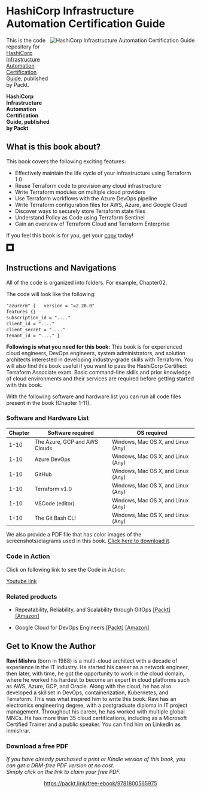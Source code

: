 # HashiCorp Infrastructure Automation Certification Guide

<a href="https://www.packtpub.com/in/cloud-networking/hashicorp-infrastructure-automation-terraform-associate-exam-guide?utm_source=github&utm_medium=repository&utm_campaign=9781786461629"><img src="https://www.packtpub.com/media/catalog/product/cache/4cdce5a811acc0d2926d7f857dceb83b/9/7/9781800565975-original_296.jpeg" alt="HashiCorp Infrastructure Automation Certification Guide" height="256px" align="right"></a>

This is the code repository for [HashiCorp Infrastructure Automation Certification Guide](https://www.packtpub.com/in/cloud-networking/hashicorp-infrastructure-automation-terraform-associate-exam-guide?utm_source=github&utm_medium=repository&utm_campaign=9781786461629), published by Packt.

**HashiCorp Infrastructure Automation Certification Guide, published by Packt**

## What is this book about?

This book covers the following exciting features:

* Effectively maintain the life cycle of your infrastructure using Terraform 1.0
* Reuse Terraform code to provision any cloud infrastructure
* Write Terraform modules on multiple cloud providers
* Use Terraform workflows with the Azure DevOps pipeline
* Write Terraform configuration files for AWS, Azure, and Google Cloud
* Discover ways to securely store Terraform state files
* Understand Policy as Code using Terraform Sentinel
* Gain an overview of Terraform Cloud and Terraform Enterprise

If you feel this book is for you, get your [copy](https://www.amazon.com/dp/1800565976) today!

<a href="https://www.packtpub.com/?utm_source=github&utm_medium=banner&utm_campaign=GitHubBanner"><img src="https://raw.githubusercontent.com/PacktPublishing/GitHub/master/GitHub.png" 
alt="https://www.packtpub.com/" border="5" /></a>

## Instructions and Navigations
All of the code is organized into folders. For example, Chapter02.

The code will look like the following:
```
"azurerm" {   version = "=2.20.0"   
features {}
subscription_id = "...."   
client_id = "...."   
client_secret = "...."   
tenant_id = "...." } 
```

**Following is what you need for this book:**
This book is for experienced cloud engineers, DevOps engineers, system administrators, and solution architects interested in developing industry-grade skills with Terraform. You will also find this book useful if you want to pass the HashiCorp Certified: Terraform Associate exam. Basic command-line skills and prior knowledge of cloud environments and their services are required before getting started with this book.

With the following software and hardware list you can run all code files present in the book (Chapter 1-11).
### Software and Hardware List
| Chapter | Software required | OS required |
| -------- | ------------------------------------ | ----------------------------------- |
| 1-10 | The Azure, GCP and AWS Clouds | Windows, Mac OS X, and Linux (Any) |
| 1-10 | Azure DevOps | Windows, Mac OS X, and Linux (Any) |
| 1-10 | GitHub | Windows, Mac OS X, and Linux (Any) |
| 1-10 | Terraform v1.0 | Windows, Mac OS X, and Linux (Any) |
| 1-10 | VSCode (editor) | Windows, Mac OS X, and Linux (Any) |
| 1-10 | The Git Bash CLI | Windows, Mac OS X, and Linux (Any) |


We also provide a PDF file that has color images of the screenshots/diagrams used in this book. [Click here to download it](https://www.packtpub.com/sites/default/files/downloads/9781800565975_ColorImages.pdf).

### Code in Action
Click on following link to see the Code in Action:

[Youtube link](https://bit.ly/3wrqAoP)


### Related products
* Repeatability, Reliability, and Scalability through GitOps [[Packt]](https://www.packtpub.com/product/repeatability-reliability-and-scalability-through-gitops/9781801077798?utm_source=github&utm_medium=repository&utm_campaign=9781801077798) [[Amazon]](https://www.amazon.com/dp/1801077797)

* Google Cloud for DevOps Engineers [[Packt]](https://www.packtpub.com/product/google-cloud-for-devops-engineers/9781839218019?utm_source=github&utm_medium=repository&utm_campaign=9781839218019) [[Amazon]](https://www.amazon.com/dp/1839218010)

## Get to Know the Author
**Ravi Mishra**
(born in 1988) is a multi-cloud architect with a decade of experience in the IT industry. He started his career as a network engineer, then later, with time, he got the opportunity to work in the cloud domain, where he worked his hardest to become an expert in cloud platforms such as AWS, Azure, GCP, and Oracle. Along with the cloud, he has also developed a skillset in DevOps, containerization, Kubernetes, and Terraform. This was what inspired him to write this book.
Ravi has an electronics engineering degree, with a postgraduate diploma in IT project management.
Throughout his career, he has worked with multiple global MNCs.
He has more than 35 cloud certifications, including as a Microsoft Certified Trainer and a public speaker. You can find him on LinkedIn as inmishrar.



### Download a free PDF

 <i>If you have already purchased a print or Kindle version of this book, you can get a DRM-free PDF version at no cost.<br>Simply click on the link to claim your free PDF.</i>
<p align="center"> <a href="https://packt.link/free-ebook/9781800565975">https://packt.link/free-ebook/9781800565975 </a> </p>